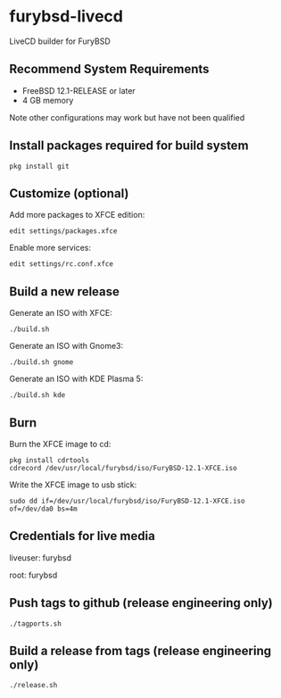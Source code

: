 # furybsd-livecd
LiveCD builder for FuryBSD

## Recommend System Requirements

* FreeBSD 12.1-RELEASE or later
* 4 GB memory

Note other configurations may work but have not been qualified

## Install packages required for build system

```
pkg install git
```

## Customize (optional)
Add more packages to XFCE edition:
```
edit settings/packages.xfce
```

Enable more services:
```
edit settings/rc.conf.xfce
```

## Build a new release 
Generate an ISO with XFCE:
```
./build.sh
```
Generate an ISO with Gnome3:
```
./build.sh gnome
```
Generate an ISO with KDE Plasma 5:
```
./build.sh kde
```

## Burn

Burn the XFCE image to cd:
```
pkg install cdrtools
cdrecord /dev/usr/local/furybsd/iso/FuryBSD-12.1-XFCE.iso
```

Write the XFCE image to usb stick:
```
sudo dd if=/dev/usr/local/furybsd/iso/FuryBSD-12.1-XFCE.iso of=/dev/da0 bs=4m
```

## Credentials for live media
liveuser: furybsd

root: furybsd

## Push tags to github (release engineering only)
```
./tagports.sh
```

## Build a release from tags (release engineering only)

```
./release.sh
```
